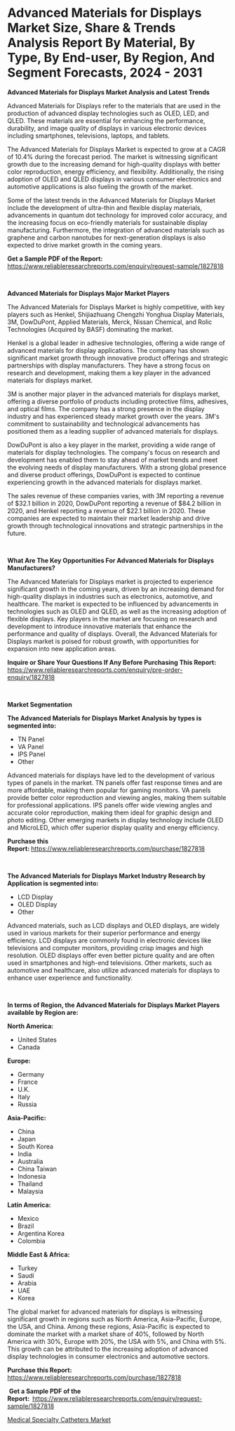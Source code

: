 <p><h1>Advanced Materials for Displays Market Size, Share & Trends Analysis Report By Material, By Type, By End-user, By Region, And Segment Forecasts, 2024 - 2031</h1></p><p><strong>Advanced Materials for Displays Market Analysis and Latest Trends</strong></p>
<p><p>Advanced Materials for Displays refer to the materials that are used in the production of advanced display technologies such as OLED, LED, and QLED. These materials are essential for enhancing the performance, durability, and image quality of displays in various electronic devices including smartphones, televisions, laptops, and tablets.</p><p>The Advanced Materials for Displays Market is expected to grow at a CAGR of 10.4% during the forecast period. The market is witnessing significant growth due to the increasing demand for high-quality displays with better color reproduction, energy efficiency, and flexibility. Additionally, the rising adoption of OLED and QLED displays in various consumer electronics and automotive applications is also fueling the growth of the market.</p><p>Some of the latest trends in the Advanced Materials for Displays Market include the development of ultra-thin and flexible display materials, advancements in quantum dot technology for improved color accuracy, and the increasing focus on eco-friendly materials for sustainable display manufacturing. Furthermore, the integration of advanced materials such as graphene and carbon nanotubes for next-generation displays is also expected to drive market growth in the coming years.</p></p>
<p><strong>Get a Sample PDF of the Report:&nbsp;</strong> <a href="https://www.reliableresearchreports.com/enquiry/request-sample/1827818">https://www.reliableresearchreports.com/enquiry/request-sample/1827818</a></p>
<p>&nbsp;</p>
<p><strong>Advanced Materials for Displays Major Market Players</strong></p>
<p><p>The Advanced Materials for Displays Market is highly competitive, with key players such as Henkel, Shijiazhuang Chengzhi Yonghua Display Materials, 3M, DowDuPont, Applied Materials, Merck, Nissan Chemical, and Rolic Technologies (Acquired by BASF) dominating the market. </p><p>Henkel is a global leader in adhesive technologies, offering a wide range of advanced materials for display applications. The company has shown significant market growth through innovative product offerings and strategic partnerships with display manufacturers. They have a strong focus on research and development, making them a key player in the advanced materials for displays market.</p><p>3M is another major player in the advanced materials for displays market, offering a diverse portfolio of products including protective films, adhesives, and optical films. The company has a strong presence in the display industry and has experienced steady market growth over the years. 3M's commitment to sustainability and technological advancements has positioned them as a leading supplier of advanced materials for displays.</p><p>DowDuPont is also a key player in the market, providing a wide range of materials for display technologies. The company's focus on research and development has enabled them to stay ahead of market trends and meet the evolving needs of display manufacturers. With a strong global presence and diverse product offerings, DowDuPont is expected to continue experiencing growth in the advanced materials for displays market.</p><p>The sales revenue of these companies varies, with 3M reporting a revenue of $32.1 billion in 2020, DowDuPont reporting a revenue of $84.2 billion in 2020, and Henkel reporting a revenue of $22.1 billion in 2020. These companies are expected to maintain their market leadership and drive growth through technological innovations and strategic partnerships in the future.</p></p>
<p>&nbsp;</p>
<p><strong>What Are The Key Opportunities For Advanced Materials for Displays Manufacturers?</strong></p>
<p><p>The Advanced Materials for Displays market is projected to experience significant growth in the coming years, driven by an increasing demand for high-quality displays in industries such as electronics, automotive, and healthcare. The market is expected to be influenced by advancements in technologies such as OLED and QLED, as well as the increasing adoption of flexible displays. Key players in the market are focusing on research and development to introduce innovative materials that enhance the performance and quality of displays. Overall, the Advanced Materials for Displays market is poised for robust growth, with opportunities for expansion into new application areas.</p></p>
<p><strong>Inquire or Share Your Questions If Any Before Purchasing This Report:</strong> <a href="https://www.reliableresearchreports.com/enquiry/pre-order-enquiry/1827818">https://www.reliableresearchreports.com/enquiry/pre-order-enquiry/1827818</a></p>
<p>&nbsp;</p>
<p><strong>Market Segmentation</strong></p>
<p><strong>The Advanced Materials for Displays Market Analysis by types is segmented into:</strong></p>
<p><ul><li>TN Panel</li><li>VA Panel</li><li>IPS Panel</li><li>Other</li></ul></p>
<p><p>Advanced materials for displays have led to the development of various types of panels in the market. TN panels offer fast response times and are more affordable, making them popular for gaming monitors. VA panels provide better color reproduction and viewing angles, making them suitable for professional applications. IPS panels offer wide viewing angles and accurate color reproduction, making them ideal for graphic design and photo editing. Other emerging markets in display technology include OLED and MicroLED, which offer superior display quality and energy efficiency.</p></p>
<p><strong>Purchase this Report:&nbsp;</strong><a href="https://www.reliableresearchreports.com/purchase/1827818">https://www.reliableresearchreports.com/purchase/1827818</a></p>
<p>&nbsp;</p>
<p><strong>The Advanced Materials for Displays Market Industry Research by Application is segmented into:</strong></p>
<p><ul><li>LCD Display</li><li>OLED Display</li><li>Other</li></ul></p>
<p><p>Advanced materials, such as LCD displays and OLED displays, are widely used in various markets for their superior performance and energy efficiency. LCD displays are commonly found in electronic devices like televisions and computer monitors, providing crisp images and high resolution. OLED displays offer even better picture quality and are often used in smartphones and high-end televisions. Other markets, such as automotive and healthcare, also utilize advanced materials for displays to enhance user experience and functionality.</p></p>
<p>&nbsp;</p>
<p><strong>In terms of Region, the Advanced Materials for Displays Market Players available by Region are:</strong></p>
<p>
    <p> <strong> North America: </strong>
        <ul>
            <li>United States</li>
            <li>Canada</li>
        </ul>
        </p> 
    <p> <strong> Europe: </strong>
        <ul>
            <li>Germany</li>
            <li>France</li>
            <li>U.K.</li>
            <li>Italy</li>
            <li>Russia</li>
        </ul>
        </p> 
    <p> <strong> Asia-Pacific: </strong>
        <ul>
            <li>China</li>
            <li>Japan</li>
            <li>South Korea</li>
            <li>India</li>
            <li>Australia</li>
            <li>China Taiwan</li>
            <li>Indonesia</li>
            <li>Thailand</li>
            <li>Malaysia</li>
        </ul>
        </p> 
    <p> <strong> Latin America: </strong>
        <ul>
            <li>Mexico</li>
            <li>Brazil</li>
            <li>Argentina Korea</li>
            <li>Colombia</li>
        </ul>
        </p> 
    <p> <strong> Middle East & Africa: </strong>
        <ul>
            <li>Turkey</li>
            <li>Saudi</li>
            <li>Arabia</li>
            <li>UAE</li>
            <li>Korea</li>
        </ul>
    </p>
    </p>
<p><p>The global market for advanced materials for displays is witnessing significant growth in regions such as North America, Asia-Pacific, Europe, the USA, and China. Among these regions, Asia-Pacific is expected to dominate the market with a market share of 40%, followed by North America with 30%, Europe with 20%, the USA with 5%, and China with 5%. This growth can be attributed to the increasing adoption of advanced display technologies in consumer electronics and automotive sectors.</p></p>
<p><strong>Purchase this Report: </strong><a href="https://www.reliableresearchreports.com/purchase/1827818">https://www.reliableresearchreports.com/purchase/1827818</a></p>
<p>&nbsp;<strong>Get a Sample PDF of the Report:&nbsp;&nbsp;</strong><a href="https://www.reliableresearchreports.com/enquiry/request-sample/1827818">https://www.reliableresearchreports.com/enquiry/request-sample/1827818</a></p>
<p><strong></strong></p>
<p><p><a href="https://angry-finch-aaf.notion.site/Medical-Specialty-Catheters-Market-Centers-on-Aspects-such-as-Market-Growth-Market-Share-Market-Op-caf22a09cec641de8c764f621e1d4b33">Medical Specialty Catheters Market</a></p></p>